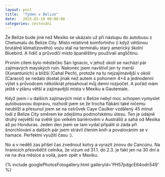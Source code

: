 ```yaml
---
layout: post
title:  "Týden v Belize"
date:   2015-02-10 00:00:00
categories: cestování
---
```


Že Belize bude jiné než Mexiko se ukázalo už při nástupu do autobusu z Chetumalu do Belize City. Místo relativně komfortního (i když většinou brutálně klimatizového) vozu stál na terminálu starý americký školní Bluebird. A řidič a průvodčí místo španělštiny používali angličtinu.

Prvním cílem bylo městečko San Ignacio, v jehož okolí se nachází pár zajímavých mayských ruin. Nakonec jsem navštívil jen ty menší (Xunantunich) a bližší (Cahal Pech), protože na tu nejzajímavější v okolí (Caracol) se nedalo dostat jinak než autem s pohonem 4×4 a jednodenní výlet s průvodcem několikrát přesahoval můj denní rozpočet. A pořád mám ještě v plánu větší a zajímavější místa v Mexiku a Gautemale.

Když jsem i u dalších zajímavých míst v Belize nebyl moc schopen vymyslet autobusovou dopravu, rozhodl jsem se že trocha flákání také ničemu neublíží a přesunul jsem se na ostrůvek Caye Caulker vzdálený 45 minut lodí z Belize City směrem ke zdejšímu podmořskému útesu. Ten je údajně druhý největší na světě (po velkém bariérovém v Austrálii) a sahá od Mexika až po Honduras. Jeden den jsem se tam vydal připálit si záda při šnorchlování a dalších pár jsem strávil čtením knih a povalováním se v hamace. Perfektní využití času :).

No a v neděli zas přišel čas zvednout kotvy a vyrazit znovu do Cancúnu. Na hranicích přesvědčit celníka, že vízum od 31.1. do 2.3. je fakt jen na 30 dní a ne na dva měsíce a voilà, jsem zpět v Mexiku.

{% include googlePhotosFotogallery.html galleryId='PH57pdgcE64odn549' %}
